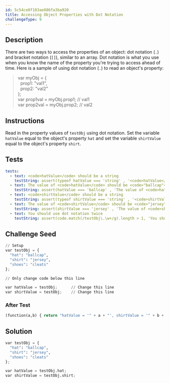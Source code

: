 ```yaml
---
id: 5c54ce0f103ae886fa3ba920
title: Accessing Object Properties with Dot Notation
challengeType: 9
---
```


## Description
<section id='description'>
There are two ways to access the properties of an object: dot notation (<code>.</code>) and bracket notation (<code>[]</code>), similar to an array.
Dot notation is what you use when you know the name of the property you're trying to access ahead of time.
Here is a sample of using dot notation (<code>.</code>) to read an object's property:
<blockquote>var myObj = {<br>&nbsp;&nbsp;prop1: "val1",<br>&nbsp;&nbsp;prop2: "val2"<br>};<br>var prop1val = myObj.prop1; // val1<br>var prop2val = myObj.prop2; // val2</blockquote>
</section>

## Instructions
<section id='instructions'>
Read in the property values of <code>testObj</code> using dot notation. Set the variable <code>hatValue</code> equal to the object's property <code>hat</code> and set the variable <code>shirtValue</code> equal to the object's property <code>shirt</code>.
</section>

## Tests
<section id='tests'>

```yml
tests:
  - text: <code>hatValue</code> should be a string
    testString: assert(typeof hatValue === 'string' , '<code>hatValue</code> should be a string');
  - text: The value of <code>hatValue</code> should be <code>"ballcap"</code>
    testString: assert(hatValue === 'ballcap' , 'The value of <code>hatValue</code> should be <code>"ballcap"</code>');
  - text: <code>shirtValue</code> should be a string
    testString: assert(typeof shirtValue === 'string' , '<code>shirtValue</code> should be a string');
  - text: The value of <code>shirtValue</code> should be <code>"jersey"</code>
    testString: assert(shirtValue === 'jersey' , 'The value of <code>shirtValue</code> should be <code>"jersey"</code>');
  - text: You should use dot notation twice
    testString: assert(code.match(/testObj\.\w+/g).length > 1, 'You should use dot notation twice');

```

</section>

## Challenge Seed
<section id='challengeSeed'>

<div id='py-seed'>

```python
// Setup
var testObj = {
  "hat": "ballcap",
  "shirt": "jersey",
  "shoes": "cleats"
};

// Only change code below this line

var hatValue = testObj;      // Change this line
var shirtValue = testObj;    // Change this line
```

</div>


### After Test
<div id='js-teardown'>

```python
(function(a,b) { return "hatValue = '" + a + "', shirtValue = '" + b + "'"; })(hatValue,shirtValue);
```

</div>

</section>

## Solution
<section id='solution'>


```python
var testObj = {
  "hat": "ballcap",
  "shirt": "jersey",
  "shoes": "cleats"
};

var hatValue = testObj.hat;
var shirtValue = testObj.shirt;
```

</section>
